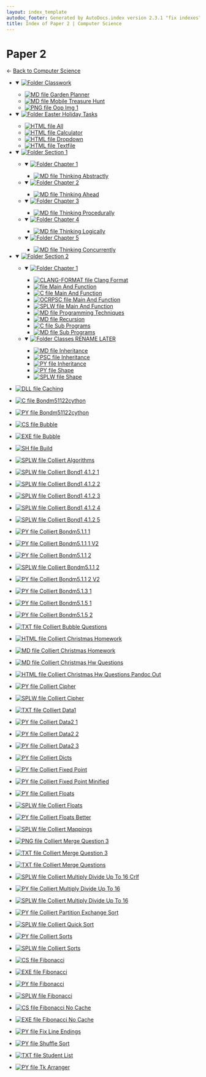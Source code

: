 ```yaml
---
layout: index_template
autodoc_footer: Generated by AutoDocs.index version 2.3.1 "fix indexes" ⓒ Starwort, 2020
title: Index of Paper 2 | Computer Science
---
```


# **Paper 2**

← [Back to Computer Science](..)

- <details open><summary><a href='./classwork'><img title='Folder' src='https://starwort.github.io/computer-science/icon-folder.png'> Classwork</a></summary>

  - [![MD file](https://img.icons8.com/windows/512/03dac6/regular-document.png) Garden Planner](./classwork/garden_planner.html)
  - [![MD file](https://img.icons8.com/windows/512/03dac6/regular-document.png) Mobile Treasure Hunt](./classwork/mobile_treasure_hunt.html)
  - [![PNG file](https://img.icons8.com/windows/512/03dac6/image-document.png) Oop Img 1](./classwork/oop_img_1.png)

  </details>
- <details open><summary><a href='./easter_holiday_tasks'><img title='Folder' src='https://starwort.github.io/computer-science/icon-folder.png'> Easter Holiday Tasks</a></summary>

  - [![HTML file](https://img.icons8.com/windows/512/03dac6/regular-document.png) All](./easter_holiday_tasks/all.html)
  - [![HTML file](https://img.icons8.com/windows/512/03dac6/regular-document.png) Calculator](./easter_holiday_tasks/calculator.html)
  - [![HTML file](https://img.icons8.com/windows/512/03dac6/regular-document.png) Dropdown](./easter_holiday_tasks/dropdown.html)
  - [![HTML file](https://img.icons8.com/windows/512/03dac6/regular-document.png) Textfile](./easter_holiday_tasks/textfile.html)

  </details>
- <details open><summary><a href='././section_1'><img title='Folder' src='https://starwort.github.io/computer-science/icon-folder.png'> Section 1</a></summary>

  - <details open><summary><a href='./section_1/chapter_1'><img title='Folder' src='https://starwort.github.io/computer-science/icon-folder.png'> Chapter 1</a></summary>

    - [![MD file](https://img.icons8.com/windows/512/03dac6/regular-document.png) Thinking Abstractly](./section_1/chapter_1/thinking_abstractly.html)

    </details>
  - <details open><summary><a href='./section_1/chapter_2'><img title='Folder' src='https://starwort.github.io/computer-science/icon-folder.png'> Chapter 2</a></summary>

    - [![MD file](https://img.icons8.com/windows/512/03dac6/regular-document.png) Thinking Ahead](./section_1/chapter_2/thinking_ahead.html)

    </details>
  - <details open><summary><a href='./section_1/chapter_3'><img title='Folder' src='https://starwort.github.io/computer-science/icon-folder.png'> Chapter 3</a></summary>

    - [![MD file](https://img.icons8.com/windows/512/03dac6/regular-document.png) Thinking Procedurally](./section_1/chapter_3/thinking_procedurally.html)

    </details>
  - <details open><summary><a href='./section_1/chapter_4'><img title='Folder' src='https://starwort.github.io/computer-science/icon-folder.png'> Chapter 4</a></summary>

    - [![MD file](https://img.icons8.com/windows/512/03dac6/regular-document.png) Thinking Logically](./section_1/chapter_4/thinking_logically.html)

    </details>
  - <details open><summary><a href='./section_1/chapter_5'><img title='Folder' src='https://starwort.github.io/computer-science/icon-folder.png'> Chapter 5</a></summary>

    - [![MD file](https://img.icons8.com/windows/512/03dac6/regular-document.png) Thinking Concurrently](./section_1/chapter_5/thinking_concurrently.html)

    </details>

  </details>
- <details open><summary><a href='././section_2'><img title='Folder' src='https://starwort.github.io/computer-science/icon-folder.png'> Section 2</a></summary>

  - <details open><summary><a href='./section_2/chapter_1'><img title='Folder' src='https://starwort.github.io/computer-science/icon-folder.png'> Chapter 1</a></summary>

    - [![CLANG-FORMAT file](https://img.icons8.com/windows/512/03dac6/file-configuration.png) Clang Format](./section_2/chapter_1/.clang-format)
    - [![ file](https://img.icons8.com/windows/512/03dac6/binary-file.png) Main And Function](./section_2/chapter_1/main_and_function)
    - [![C file](https://img.icons8.com/windows/512/03dac6/c.png) Main And Function](./section_2/chapter_1/main_and_function.c)
    - [![OCRPSC file](https://img.icons8.com/windows/512/03dac6/code-file.png) Main And Function](./section_2/chapter_1/main_and_function.ocrpsc)
    - [![SPLW file](https://starwort.github.io/computer-science/icon-splw.png) Main And Function](./section_2/chapter_1/main_and_function.splw)
    - [![MD file](https://img.icons8.com/windows/512/03dac6/regular-document.png) Programming Techniques](./section_2/chapter_1/programming_techniques.html)
    - [![MD file](https://img.icons8.com/windows/512/03dac6/regular-document.png) Recursion](./section_2/chapter_1/recursion.html)
    - [![C file](https://img.icons8.com/windows/512/03dac6/c.png) Sub Programs](./section_2/chapter_1/sub_programs.c)
    - [![MD file](https://img.icons8.com/windows/512/03dac6/regular-document.png) Sub Programs](./section_2/chapter_1/sub_programs.html)

    </details>
  - <details open><summary><a href='./section_2/classes_RENAME_LATER'><img title='Folder' src='https://starwort.github.io/computer-science/icon-folder.png'> Classes RENAME LATER</a></summary>

    - [![MD file](https://img.icons8.com/windows/512/03dac6/regular-document.png) Inheritance](./section_2/classes_RENAME_LATER/inheritance.html)
    - [![PSC file](https://img.icons8.com/windows/512/03dac6/code-file.png) Inheritance](./section_2/classes_RENAME_LATER/inheritance.psc)
    - [![PY file](https://img.icons8.com/windows/512/03dac6/py.png) Inheritance](./section_2/classes_RENAME_LATER/inheritance.py)
    - [![PY file](https://img.icons8.com/windows/512/03dac6/py.png) Shape](./section_2/classes_RENAME_LATER/shape.py)
    - [![SPLW file](https://starwort.github.io/computer-science/icon-splw.png) Shape](./section_2/classes_RENAME_LATER/shape.splw)

    </details>

  </details>
- [![DLL file](https://img.icons8.com/windows/512/03dac6/dll.png) Caching](./Caching.dll)
- [![C file](https://img.icons8.com/windows/512/03dac6/c.png) Bondm51122cython](./bondm51122cython.c)
- [![PY file](https://img.icons8.com/windows/512/03dac6/py.png) Bondm51122cython](./bondm51122cython.py)
- [![CS file](https://img.icons8.com/windows/512/03dac6/cs.png) Bubble](./bubble.cs)
- [![EXE file](https://img.icons8.com/windows/512/03dac6/exe.png) Bubble](./bubble.exe)
- [![SH file](https://img.icons8.com/windows/512/03dac6/important-file.png) Build](./build.sh)
- [![SPLW file](https://starwort.github.io/computer-science/icon-splw.png) Colliert Algorithms](./colliert_algorithms.splw)
- [![SPLW file](https://starwort.github.io/computer-science/icon-splw.png) Colliert Bond1 4.1.2 1](./colliert_bond1-4.1.2-1.splw)
- [![SPLW file](https://starwort.github.io/computer-science/icon-splw.png) Colliert Bond1 4.1.2 2](./colliert_bond1-4.1.2-2.splw)
- [![SPLW file](https://starwort.github.io/computer-science/icon-splw.png) Colliert Bond1 4.1.2 3](./colliert_bond1-4.1.2-3.splw)
- [![SPLW file](https://starwort.github.io/computer-science/icon-splw.png) Colliert Bond1 4.1.2 4](./colliert_bond1-4.1.2-4.splw)
- [![SPLW file](https://starwort.github.io/computer-science/icon-splw.png) Colliert Bond1 4.1.2 5](./colliert_bond1-4.1.2-5.splw)
- [![PY file](https://img.icons8.com/windows/512/03dac6/py.png) Colliert Bondm5.1.1 1](./colliert_bondm5.1.1-1.py)
- [![PY file](https://img.icons8.com/windows/512/03dac6/py.png) Colliert Bondm5.1.1 1 V2](./colliert_bondm5.1.1-1_v2.py)
- [![PY file](https://img.icons8.com/windows/512/03dac6/py.png) Colliert Bondm5.1.1 2](./colliert_bondm5.1.1-2.py)
- [![SPLW file](https://starwort.github.io/computer-science/icon-splw.png) Colliert Bondm5.1.1 2](./colliert_bondm5.1.1-2.splw)
- [![PY file](https://img.icons8.com/windows/512/03dac6/py.png) Colliert Bondm5.1.1 2 V2](./colliert_bondm5.1.1-2_v2.py)
- [![PY file](https://img.icons8.com/windows/512/03dac6/py.png) Colliert Bondm5.1.3 1](./colliert_bondm5.1.3-1.py)
- [![PY file](https://img.icons8.com/windows/512/03dac6/py.png) Colliert Bondm5.1.5 1](./colliert_bondm5.1.5-1.py)
- [![PY file](https://img.icons8.com/windows/512/03dac6/py.png) Colliert Bondm5.1.5 2](./colliert_bondm5.1.5-2.py)
- [![TXT file](https://img.icons8.com/windows/512/03dac6/document.png) Colliert Bubble Questions](./colliert_bubble_questions.txt)
- [![HTML file](https://img.icons8.com/windows/512/03dac6/regular-document.png) Colliert Christmas Homework](./colliert_christmas_homework.html)
- [![MD file](https://img.icons8.com/windows/512/03dac6/regular-document.png) Colliert Christmas Homework](./colliert_christmas_homework.html)
- [![MD file](https://img.icons8.com/windows/512/03dac6/regular-document.png) Colliert Christmas Hw Questions](./colliert_christmas_hw_questions.html)
- [![HTML file](https://img.icons8.com/windows/512/03dac6/regular-document.png) Colliert Christmas Hw Questions Pandoc Out](./colliert_christmas_hw_questions_pandoc_out.html)
- [![PY file](https://img.icons8.com/windows/512/03dac6/py.png) Colliert Cipher](./colliert_cipher.py)
- [![SPLW file](https://starwort.github.io/computer-science/icon-splw.png) Colliert Cipher](./colliert_cipher.splw)
- [![TXT file](https://img.icons8.com/windows/512/03dac6/document.png) Colliert Data1](./colliert_data1.txt)
- [![PY file](https://img.icons8.com/windows/512/03dac6/py.png) Colliert Data2 1](./colliert_data2-1.py)
- [![PY file](https://img.icons8.com/windows/512/03dac6/py.png) Colliert Data2 2](./colliert_data2-2.py)
- [![PY file](https://img.icons8.com/windows/512/03dac6/py.png) Colliert Data2 3](./colliert_data2-3.py)
- [![PY file](https://img.icons8.com/windows/512/03dac6/py.png) Colliert Dicts](./colliert_dicts.py)
- [![PY file](https://img.icons8.com/windows/512/03dac6/py.png) Colliert Fixed Point](./colliert_fixed-point.py)
- [![PY file](https://img.icons8.com/windows/512/03dac6/py.png) Colliert Fixed Point Minified](./colliert_fixed-point_minified.py)
- [![PY file](https://img.icons8.com/windows/512/03dac6/py.png) Colliert Floats](./colliert_floats.py)
- [![SPLW file](https://starwort.github.io/computer-science/icon-splw.png) Colliert Floats](./colliert_floats.splw)
- [![PY file](https://img.icons8.com/windows/512/03dac6/py.png) Colliert Floats Better](./colliert_floats_better.py)
- [![SPLW file](https://starwort.github.io/computer-science/icon-splw.png) Colliert Mappings](./colliert_mappings.splw)
- [![PNG file](https://img.icons8.com/windows/512/03dac6/image-document.png) Colliert Merge Question 3](./colliert_merge_question_3.png)
- [![TXT file](https://img.icons8.com/windows/512/03dac6/document.png) Colliert Merge Question 3](./colliert_merge_question_3.txt)
- [![TXT file](https://img.icons8.com/windows/512/03dac6/document.png) Colliert Merge Questions](./colliert_merge_questions.txt)
- [![SPLW file](https://starwort.github.io/computer-science/icon-splw.png) Colliert Multiply Divide Up To 16 Crlf](./colliert_multiply_divide_up_to_16-crlf.splw)
- [![PY file](https://img.icons8.com/windows/512/03dac6/py.png) Colliert Multiply Divide Up To 16](./colliert_multiply_divide_up_to_16.py)
- [![SPLW file](https://starwort.github.io/computer-science/icon-splw.png) Colliert Multiply Divide Up To 16](./colliert_multiply_divide_up_to_16.splw)
- [![PY file](https://img.icons8.com/windows/512/03dac6/py.png) Colliert Partition Exchange Sort](./colliert_partition_exchange_sort.py)
- [![SPLW file](https://starwort.github.io/computer-science/icon-splw.png) Colliert Quick Sort](./colliert_quick_sort.splw)
- [![PY file](https://img.icons8.com/windows/512/03dac6/py.png) Colliert Sorts](./colliert_sorts.py)
- [![SPLW file](https://starwort.github.io/computer-science/icon-splw.png) Colliert Sorts](./colliert_sorts.splw)
- [![CS file](https://img.icons8.com/windows/512/03dac6/cs.png) Fibonacci](./fibonacci.cs)
- [![EXE file](https://img.icons8.com/windows/512/03dac6/exe.png) Fibonacci](./fibonacci.exe)
- [![PY file](https://img.icons8.com/windows/512/03dac6/py.png) Fibonacci](./fibonacci.py)
- [![SPLW file](https://starwort.github.io/computer-science/icon-splw.png) Fibonacci](./fibonacci.splw)
- [![CS file](https://img.icons8.com/windows/512/03dac6/cs.png) Fibonacci No Cache](./fibonacci_no_cache.cs)
- [![EXE file](https://img.icons8.com/windows/512/03dac6/exe.png) Fibonacci No Cache](./fibonacci_no_cache.exe)
- [![PY file](https://img.icons8.com/windows/512/03dac6/py.png) Fix Line Endings](./fix_line_endings.py)
- [![PY file](https://img.icons8.com/windows/512/03dac6/py.png) Shuffle Sort](./shuffle_sort.py)
- [![TXT file](https://img.icons8.com/windows/512/03dac6/document.png) Student List](./student_list.txt)
- [![PY file](https://img.icons8.com/windows/512/03dac6/py.png) Tk Arranger](./tk_arranger.py)
